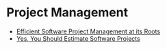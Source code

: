 # Project Management

- [Efficient Software Project Management at its Roots](https://blog.pragmaticengineer.com/efficient-software-project-management-at-its-roots/)
- [Yes, You Should Estimate Software Projects](https://blog.pragmaticengineer.com/yes-you-should-estimate/)
